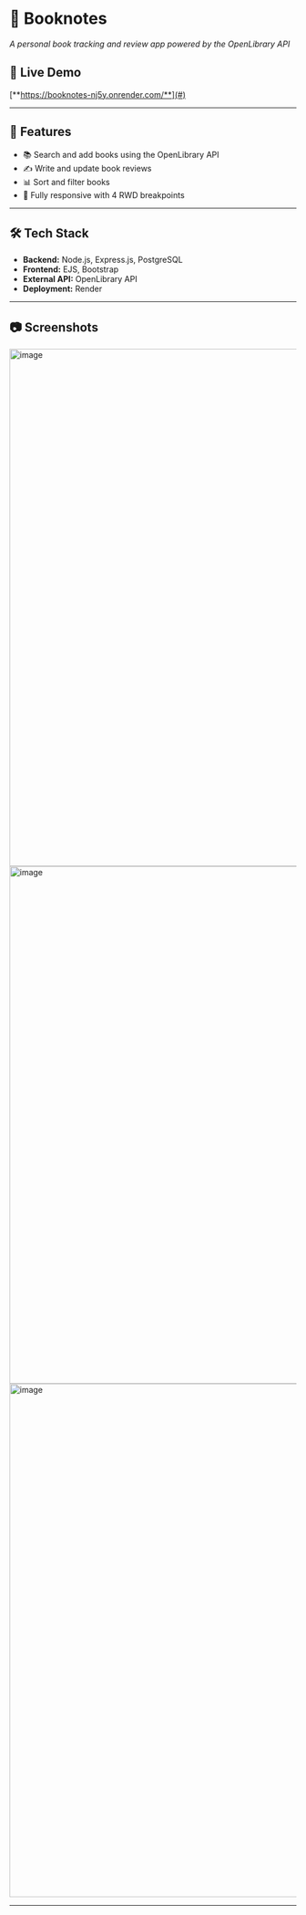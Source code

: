 # 📖 Booknotes  
*A personal book tracking and review app powered by the OpenLibrary API* 

## 🔗 Live Demo  
[**https://booknotes-nj5y.onrender.com/**](#)

---

## 📌 Features  
- 📚 Search and add books using the OpenLibrary API  
- ✍ Write and update book reviews  
- 📊 Sort and filter books  
- 🎨 Fully responsive with 4 RWD breakpoints  

---

## 🛠 Tech Stack  
- **Backend:** Node.js, Express.js, PostgreSQL  
- **Frontend:** EJS, Bootstrap  
- **External API:** OpenLibrary API  
- **Deployment:** Render  

---

## 📷 Screenshots  
<img width="907" alt="image" src="https://github.com/user-attachments/assets/45c205bd-c4f0-4e23-9afa-c495e5ee16e6" />
<img width="907" alt="image" src="https://github.com/user-attachments/assets/392defe1-6afe-4293-9e65-ece11dbc82a8" />
<img width="900" alt="image" src="https://github.com/user-attachments/assets/88b5d801-216f-428b-9640-faea82fc8f74" />






---
